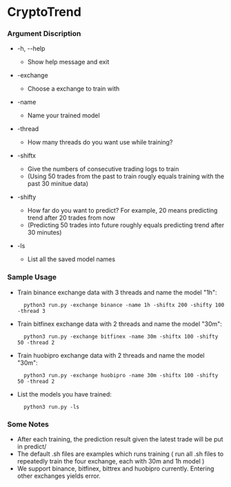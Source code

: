 # CryptoTrend
### Argument Discription ###
  * -h, --help      
    + Show help message and exit
    
  * -exchange       
    + Choose a exchange to train with
  
  * -name
    + Name your trained model
  
  * -thread
    + How many threads do you want use while training?
  
  * -shiftx 
    + Give the numbers of consecutive trading logs to train
    + (Using 50 trades from the past to train rougly equals training with the past 30 minitue data)
  
  * -shifty
    + How far do you want to predict? For example, 20 means predicting trend after 20 trades from now
    + (Predicting 50 trades into future roughly equals predicting trend after 30 minutes)
  
  * -ls 
    + List all the saved model names

### Sample Usage ###
  * Train binance exchange data with 3 threads and name the model "1h":
      ```
        python3 run.py -exchange binance -name 1h -shiftx 200 -shifty 100 -thread 3
      ```
      
  * Train bitfinex exchange data with 2 threads and name the model "30m":
      ```
        python3 run.py -exchange bitfinex -name 30m -shiftx 100 -shifty 50 -thread 2
      ```
  * Train huobipro exchange data with 2 threads and name the model "30m":
     ```
       python3 run.py -exchange huobipro -name 30m -shiftx 100 -shifty 50 -thread 2
     ```
  * List the models you have trained:
    ```
      python3 run.py -ls
    ```
### Some Notes ###
 * After each training, the prediction result given the latest trade will be put in predict/
 * The default .sh files are examples which runs training ( run all .sh files to repeatedly train the four exchange, each with 30m and 1h model ) 
 * We support binance, bitfinex, bittrex and huobipro currently. Entering other exchanges yields error.
